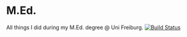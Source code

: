 # M.Ed.
All things I did during my M.Ed. degree @ Uni Freiburg. [![Build Status](https://app.travis-ci.com/LorenzBung/M.Ed..svg?branch=master)](https://travis-ci.com/LorenzBung/M.Ed.)
